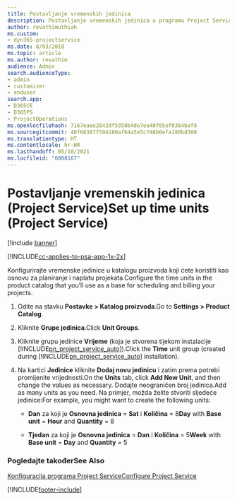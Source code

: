 ```yaml
---
title: Postavljanje vremenskih jedinica
description: Postavljanje vremenskih jedinica u programu Project Service
author: revathimuthiah
ms.custom:
- dyn365-projectservice
ms.date: 8/03/2018
ms.topic: article
ms.author: revathim
audience: Admin
search.audienceType:
- admin
- customizer
- enduser
search.app:
- D365CE
- D365PS
- ProjectOperations
ms.openlocfilehash: 7167eaee2842df5358b4de7ea40f65ef0364baf8
ms.sourcegitcommit: 40f68387f594180af64a5e5c748b6efa188bd300
ms.translationtype: HT
ms.contentlocale: hr-HR
ms.lasthandoff: 05/10/2021
ms.locfileid: "6008167"
---
```

# <a name="set-up-time-units-project-service"></a><span data-ttu-id="419d7-103">Postavljanje vremenskih jedinica (Project Service)</span><span class="sxs-lookup"><span data-stu-id="419d7-103">Set up time units (Project Service)</span></span>

[!include [banner](../includes/psa-now-project-operations.md)]

[!INCLUDE[cc-applies-to-psa-app-1x-2x](../includes/cc-applies-to-psa-app-1x-2x.md)]

<span data-ttu-id="419d7-104">Konfigurirajte vremenske jedinice u katalogu proizvoda koji ćete koristiti kao osnovu za planiranje i naplatu projekata.</span><span class="sxs-lookup"><span data-stu-id="419d7-104">Configure the time units in the product catalog that you’ll use as a base for scheduling and billing your projects.</span></span>  
  
1. <span data-ttu-id="419d7-105">Odite na stavku **Postavke > Katalog proizvoda**.</span><span class="sxs-lookup"><span data-stu-id="419d7-105">Go to **Settings > Product Catalog**.</span></span>  
  
2. <span data-ttu-id="419d7-106">Kliknite **Grupe jedinica**.</span><span class="sxs-lookup"><span data-stu-id="419d7-106">Click **Unit Groups**.</span></span>  
  
3. <span data-ttu-id="419d7-107">Kliknite grupu jedinice **Vrijeme** (koja je stvorena tijekom instalacije [!INCLUDE[pn_project_service_auto](../includes/pn-project-service-auto.md)]).</span><span class="sxs-lookup"><span data-stu-id="419d7-107">Click the **Time** unit group (created during [!INCLUDE[pn_project_service_auto](../includes/pn-project-service-auto.md)] installation).</span></span>  
  
4. <span data-ttu-id="419d7-108">Na kartici **Jedinice** kliknite **Dodaj novu jedinicu** i zatim prema potrebi promijenite vrijednosti.</span><span class="sxs-lookup"><span data-stu-id="419d7-108">On the **Units** tab, click **Add New Unit**, and then change the values as necessary.</span></span> <span data-ttu-id="419d7-109">Dodajte neograničen broj jedinica.</span><span class="sxs-lookup"><span data-stu-id="419d7-109">Add as many units as you need.</span></span> <span data-ttu-id="419d7-110">Na primjer, možda želite stvoriti sljedeće jedinice:</span><span class="sxs-lookup"><span data-stu-id="419d7-110">For example, you might want to create the following units:</span></span>  
  
   - <span data-ttu-id="419d7-111">**Dan** za koji je **Osnovna jedinica** = **Sat** i **Količina** = 8</span><span class="sxs-lookup"><span data-stu-id="419d7-111">**Day** with **Base unit** = **Hour** and **Quantity** = 8</span></span>  
  
   - <span data-ttu-id="419d7-112">**Tjedan** za koji je **Osnovna jedinica** = **Dan** i **Količina** = 5</span><span class="sxs-lookup"><span data-stu-id="419d7-112">**Week** with **Base unit** = **Day** and **Quantity** = 5</span></span>  
  
### <a name="see-also"></a><span data-ttu-id="419d7-113">Pogledajte također</span><span class="sxs-lookup"><span data-stu-id="419d7-113">See Also</span></span>  
 [<span data-ttu-id="419d7-114">Konfiguracija programa Project Service</span><span class="sxs-lookup"><span data-stu-id="419d7-114">Configure Project Service</span></span>](../psa/configure.md)


[!INCLUDE[footer-include](../includes/footer-banner.md)]
